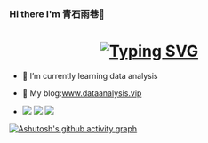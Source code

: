 ### Hi there I'm 青石雨巷👋
<h1 align="center">
  <a href="https://git.io/typing-svg"><img src="https://readme-typing-svg.demolab.com?font=Playpen+Sans&weight=600&size=18&pause=1000&color=F7692F&random=false&width=435&lines=A+community+with+a+shared+future+for+mankind%EF%BC%81" alt="Typing SVG" /></a>
</h1>

- 🌱 I’m currently learning data analysis



- 🔭 My blog:www.dataanalysis.vip
- <span >
	<img  src="https://img.shields.io/badge/-HTML5-E34F26?style=flat-square&logo=html5&logoColor=white" />
	<img  src="https://img.shields.io/badge/-CSS3-1572B6?style=flat-square&logo=css3" />
	<img  src="https://img.shields.io/badge/-JavaScript-oringe?style=flat-square&logo=javascript" />
</span>


[![Ashutosh's github activity graph](https://github-readme-activity-graph.vercel.app/graph?username=Flanderd&theme=react)](https://github.com/ashutosh00710/github-readme-activity-graph)

<!--
**Flanderd/Flanderd** is a ✨ _special_ ✨ repository because its `README.md` (this file) appears on your GitHub profile.

Here are some ideas to get you started:

- 🔭 I’m currently working on ...
- 🌱 I’m currently learning ...
- 👯 I’m looking to collaborate on ...
- 🤔 I’m looking for help with ...
- 💬 Ask me about ...
- 📫 How to reach me: ...
- 😄 Pronouns: ...
- ⚡ Fun fact: ...
-->
